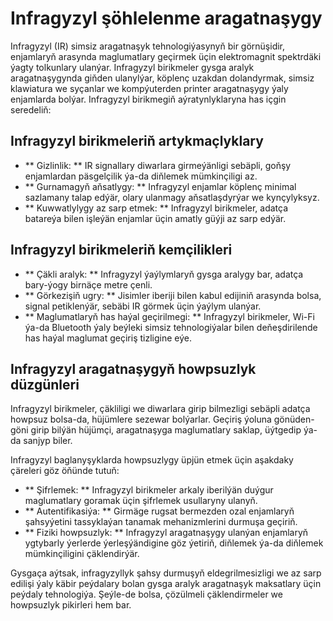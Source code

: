 # Infragyzyl şöhlelenme aragatnaşygy

Infragyzyl (IR) simsiz aragatnaşyk tehnologiýasynyň bir görnüşidir, enjamlaryň arasynda maglumatlary geçirmek üçin elektromagnit spektrdäki ýagty tolkunlary ulanýar. Infragyzyl birikmeler gysga aralyk aragatnaşygynda giňden ulanylýar, köplenç uzakdan dolandyrmak, simsiz klawiatura we syçanlar we kompýuterden printer aragatnaşygy ýaly enjamlarda bolýar. Infragyzyl birikmegiň aýratynlyklaryna has içgin seredeliň:

## Infragyzyl birikmeleriň artykmaçlyklary

- ** Gizlinlik: ** IR signallary diwarlara girmeýänligi sebäpli, goňşy enjamlardan päsgelçilik ýa-da diňlemek mümkinçiligi az.
- ** Gurnamagyň aňsatlygy: ** Infragyzyl enjamlar köplenç minimal sazlamany talap edýär, olary ulanmagy aňsatlaşdyrýar we kynçylyksyz.
- ** Kuwwatlylygy az sarp etmek: ** Infragyzyl birikmeler, adatça batareýa bilen işleýän enjamlar üçin amatly güýji az sarp edýär.

## Infragyzyl birikmeleriň kemçilikleri

- ** Çäkli aralyk: ** Infragyzyl ýaýlymlaryň gysga aralygy bar, adatça bary-ýogy birnäçe metre çenli.
- ** Görkezişiň ugry: ** Jisimler iberiji bilen kabul edijiniň arasynda bolsa, signal petiklenýär, sebäbi IR görmek üçin ýaýlym ulanýar.
- ** Maglumatlaryň has haýal geçirilmegi: ** Infragyzyl birikmeler, Wi-Fi ýa-da Bluetooth ýaly beýleki simsiz tehnologiýalar bilen deňeşdirilende has haýal maglumat geçiriş tizligine eýe.

## Infragyzyl aragatnaşygyň howpsuzlyk düzgünleri

Infragyzyl birikmeler, çäkliligi we diwarlara girip bilmezligi sebäpli adatça howpsuz bolsa-da, hüjümlere sezewar bolýarlar. Geçiriş ýoluna gönüden-göni girip bilýän hüjümçi, aragatnaşyga maglumatlary saklap, üýtgedip ýa-da sanjyp biler.

Infragyzyl baglanyşyklarda howpsuzlygy üpjün etmek üçin aşakdaky çäreleri göz öňünde tutuň:

- ** Şifrlemek: ** Infragyzyl birikmeler arkaly iberilýän duýgur maglumatlary goramak üçin şifrlemek usullaryny ulanyň.
- ** Autentifikasiýa: ** Girmäge rugsat bermezden ozal enjamlaryň şahsyýetini tassyklaýan tanamak mehanizmlerini durmuşa geçiriň.
- ** Fiziki howpsuzlyk: ** Infragyzyl aragatnaşygy ulanýan enjamlaryň ygtybarly ýerlerde ýerleşýändigine göz ýetiriň, diňlemek ýa-da diňlemek mümkinçiligini çäklendirýär.

Gysgaça aýtsak, infragyzyllyk şahsy durmuşyň eldegrilmesizligi we az sarp edilişi ýaly käbir peýdalary bolan gysga aralyk aragatnaşyk maksatlary üçin peýdaly tehnologiýa. Şeýle-de bolsa, çözülmeli çäklendirmeler we howpsuzlyk pikirleri hem bar.